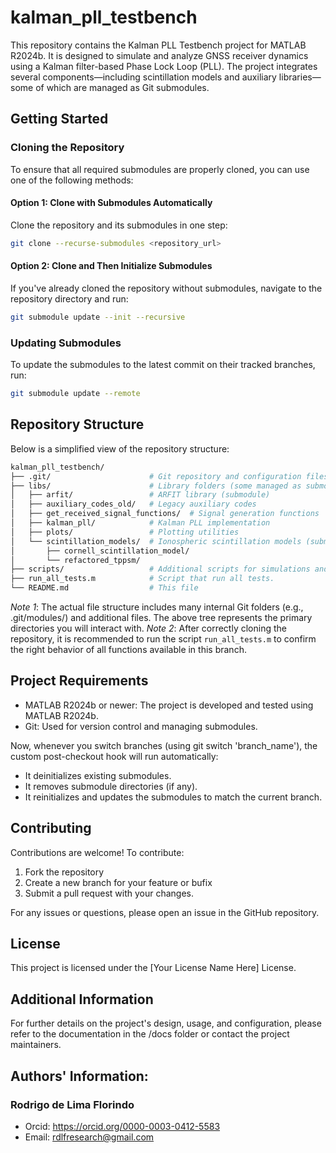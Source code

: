 # kalman_pll_testbench


This repository contains the Kalman PLL Testbench project for MATLAB R2024b. It is designed to simulate and analyze GNSS receiver dynamics using a Kalman filter-based Phase Lock Loop (PLL). The project integrates several components—including scintillation models and auxiliary libraries—some of which are managed as Git submodules.

## Getting Started

### Cloning the Repository

To ensure that all required submodules are properly cloned, you can use one of the following methods:

#### Option 1: Clone with Submodules Automatically

Clone the repository and its submodules in one step:

```bash
git clone --recurse-submodules <repository_url>
```

#### Option 2: Clone and Then Initialize Submodules
If you've already cloned the repository without submodules, navigate to the repository directory and run:

```bash
git submodule update --init --recursive
```

### Updating Submodules
To update the submodules to the latest commit on their tracked branches, run:

```bash
git submodule update --remote
```

## Repository Structure
Below is a simplified view of the repository structure:

```bash
kalman_pll_testbench/
├── .git/                      # Git repository and configuration files
├── libs/                      # Library folders (some managed as submodules)
│   ├── arfit/                 # ARFIT library (submodule)
│   ├── auxiliary_codes_old/   # Legacy auxiliary codes
│   ├── get_received_signal_functions/  # Signal generation functions
│   ├── kalman_pll/            # Kalman PLL implementation
│   ├── plots/                 # Plotting utilities
│   └── scintillation_models/  # Ionospheric scintillation models (submodules)
│       ├── cornell_scintillation_model/
│       └── refactored_tppsm/
├── scripts/                   # Additional scripts for simulations and tests
├── run_all_tests.m            # Script that run all tests.
└── README.md                  # This file
```
*Note 1*: The actual file structure includes many internal Git folders (e.g., .git/modules/) and additional files. The above tree represents the primary directories you will interact with.
*Note 2*: After correctly cloning the repository, it is recommended to run the script `run_all_tests.m` to confirm the right behavior of all functions available in this branch.
## Project Requirements
- MATLAB R2024b or newer: The project is developed and tested using MATLAB R2024b.
- Git: Used for version control and managing submodules.

Now, whenever you switch branches (using git switch 'branch_name'), the custom post-checkout hook will run automatically:
- It deinitializes existing submodules.
- It removes submodule directories (if any).
- It reinitializes and updates the submodules to match the current branch.

## Contributing
Contributions are welcome! To contribute:

1. Fork the repository
2. Create a new branch for your feature or bufix
3. Submit a pull request with your changes.

For any issues or questions, please open an issue in the GitHub repository.

## License
This project is licensed under the [Your License Name Here] License.

## Additional Information
For further details on the project's design, usage, and configuration, please refer to the documentation in the /docs folder or contact the project maintainers.

## Authors' Information:

### Rodrigo de Lima Florindo
- Orcid: https://orcid.org/0000-0003-0412-5583
- Email: rdlfresearch@gmail.com
